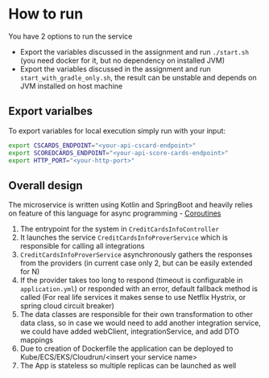 
# How to run
You have 2 options to run the service
- Export the variables discussed in the assignment and run `./start.sh` (you need docker for it, but no dependency on installed JVM)
- Export the variables discussed in the assignment and run `start_with_gradle_only.sh`, the result can be unstable and depends on JVM installed on host machine

## Export varialbes
To export variables for local execution simply run with your input:
```sh
export CSCARDS_ENDPOINT="<your-api-cscard-endpoint>"
export SCOREDCARDS_ENDPOINT="<your-api-score-cards-endpoint>"
export HTTP_PORT="<your-http-port>"
```

## Overall design
The microservice is written using Kotlin and SpringBoot and heavily relies on feature of this language for async programming - [Coroutines](https://kotlinlang.org/docs/coroutines-overview.html)
1. The entrypoint for the system in `CreditCardsInfoController`
2. It launches the service `CreditCardsInfoProverService` which is responsible for calling all integrations
3. `CreditCardsInfoProverService` asynchronously gathers the responses from the providers
(in current case only 2, but can be easily extended for N)
4. If the provider takes too long to respond (timeout is configurable in `application.yml`) or responded with an error, default fallback method is called (For real life services it makes sense to use Netflix Hystrix, or spring cloud circuit breaker)
5. The data classes are responsible for their own transformation to other data class, 
so in case we would need to add another integration service, we could have added webClient, integrationService, and add DTO mappings 
8. Due to creation of Dockerfile the application can be deployed to Kube/ECS/EKS/Cloudrun/\<insert your service name\>
9. The App is stateless so multiple replicas can be launched as well
